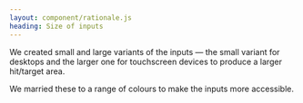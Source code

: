 ```yaml
---
layout: component/rationale.js
heading: Size of inputs
---
```


We created small and large variants of the inputs — the small variant for desktops and the larger one for touchscreen devices to produce a larger hit/target area. 

We married these to a range of colours to make the inputs more accessible.
